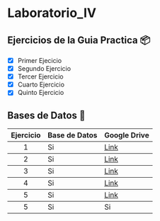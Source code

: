 # Laboratorio_IV
## Ejercicios de la Guia Practica 📦

- [X] Primer Ejecicio
- [X] Segundo Ejercicio
- [X] Tercer Ejercicio 
- [X]  Cuarto Ejercicio
- [X]  Quinto Ejercicio 
## Bases de Datos 📄
<table>
    <thead>
        <tr>
            <th align="center">Ejercicio</th>
            <th align="left">Base de Datos</th>
            <th align="left">Google Drive</th>
        </tr>
    </thead>
    <tbody>
        <tr>
            <td align="center">1</td>
            <td align="left">Si</td>
            <td align="left"><a
                    href="https://drive.google.com/drive/folders/1Ax-kPbKwEe0t06Tw-9oXPl31ILS7ItdQ?usp=sharing">Link</a>
            </td>
        </tr>
    </tbody>
    <tr>
        <td align="center">2</td>
        <td align="left">Si</td>
        <td align="left"><a
                href="https://drive.google.com/drive/folders/1Ax-kPbKwEe0t06Tw-9oXPl31ILS7ItdQ?usp=sharing">Link</a>
        </td>
    </tr>
    </tr>
    </tbody>
    <tr>
        <td align="center">3</td>
        <td align="left">Si</td>
        <td align="left"><a
                href="https://drive.google.com/drive/folders/1Ax-kPbKwEe0t06Tw-9oXPl31ILS7ItdQ?usp=sharing">Link</a>
        </td>
    </tr>
    </tbody>
    <tbody>
        <tr>
            <td align="center">4</td>
            <td align="left">Si</td>
            <td align="left"><a
                    href="https://drive.google.com/drive/folders/1Ax-kPbKwEe0t06Tw-9oXPl31ILS7ItdQ?usp=sharing">Link</a>
            </td>
        </tr>
    </tbody>
    <tbody>
        <tr>
            <td align="center">5</td>
            <td align="left">Si</td>
            <td align="left"><a
                    href="https://drive.google.com/drive/folders/1Ax-kPbKwEe0t06Tw-9oXPl31ILS7ItdQ?usp=sharing">Link</a>
            </td>
        </tr>
    </tbody>
    <tbody>
        <tr>
            <td align="center">5</td>
            <td align="left">Si</td>
            <td align="left">Si</td>
        </tr>
    </tbody>
</table>
